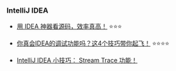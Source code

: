 ### IntelliJ IDEA

* [用 IDEA 神器看源码，效率真高！](https://mp.weixin.qq.com/s/OWdjFQxUxDqm403z3rm3SA) :star::star::star:
* [你真会IDEA的调试功能吗？这4个技巧带你起飞！](https://mp.weixin.qq.com/s/FpmrKc388yr5FZUnp6UQBg) :star::star::star::star:

* [IntelliJ IDEA 小技巧： Stream Trace 功能！](https://mp.weixin.qq.com/s/Vu9V-O3QgjhZvyZw88BAjw)
